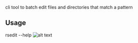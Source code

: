 cli tool to batch edit files and directories that match a pattern
## Usage
rsedit --help
![alt text](https://ibb.co/8cXpMb0)
